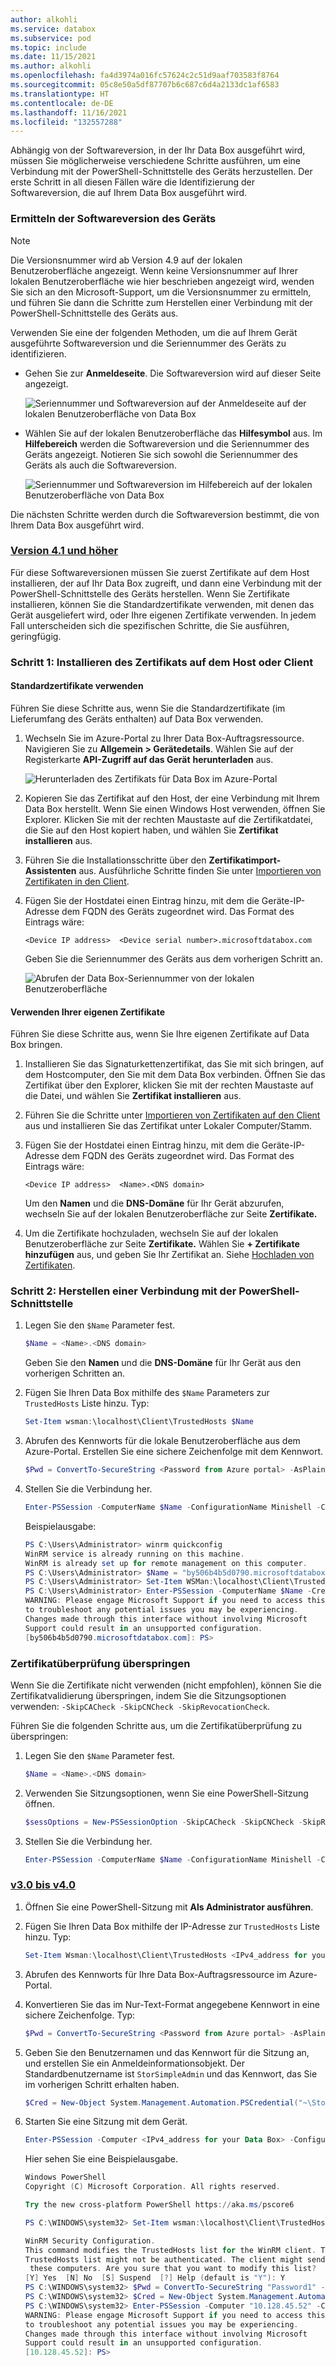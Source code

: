 ```yaml
---
author: alkohli
ms.service: databox
ms.subservice: pod
ms.topic: include
ms.date: 11/15/2021
ms.author: alkohli
ms.openlocfilehash: fa4d3974a016fc57624c2c51d9aaf703583f8764
ms.sourcegitcommit: 05c8e50a5df87707b6c687c6d4a2133dc1af6583
ms.translationtype: HT
ms.contentlocale: de-DE
ms.lasthandoff: 11/16/2021
ms.locfileid: "132557288"
---
```

Abhängig von der Softwareversion, in der Ihr Data Box ausgeführt wird, müssen Sie möglicherweise verschiedene Schritte ausführen, um eine Verbindung mit der PowerShell-Schnittstelle des Geräts herzustellen. Der erste Schritt in all diesen Fällen wäre die Identifizierung der Softwareversion, die auf Ihrem Data Box ausgeführt wird.

### <a name="identify-software-version-of-the-device"></a>Ermitteln der Softwareversion des Geräts

> [!NOTE]
> Die Versionsnummer wird ab Version 4.9 auf der lokalen Benutzeroberfläche angezeigt. Wenn keine Versionsnummer auf Ihrer lokalen Benutzeroberfläche wie hier beschrieben angezeigt wird, wenden Sie sich an den Microsoft-Support, um die Versionsnummer zu ermitteln, und führen Sie dann die Schritte zum Herstellen einer Verbindung mit der PowerShell-Schnittstelle des Geräts aus.

Verwenden Sie eine der folgenden Methoden, um die auf Ihrem Gerät ausgeführte Softwareversion und die Seriennummer des Geräts zu identifizieren.

 - Gehen Sie zur **Anmeldeseite**. Die Softwareversion wird auf dieser Seite angezeigt.
 
    ![Seriennummer und Softwareversion auf der Anmeldeseite auf der lokalen Benutzeroberfläche von Data Box](media/data-box-connect-powershell-interface/device-serial-number-software-version-sign-in-local-ui.png)

 - Wählen Sie auf der lokalen Benutzeroberfläche das **Hilfesymbol** aus. Im **Hilfebereich** werden die Softwareversion und die Seriennummer des Geräts angezeigt. Notieren Sie sich sowohl die Seriennummer des Geräts als auch die Softwareversion.
 
    ![Seriennummer und Softwareversion im Hilfebereich auf der lokalen Benutzeroberfläche von Data Box](media/data-box-connect-powershell-interface/device-serial-number-software-version-help-pane-local-ui.png)



Die nächsten Schritte werden durch die Softwareversion bestimmt, die von Ihrem Data Box ausgeführt wird.
 
### <a name="v41-and-later"></a>[Version 4.1 und höher](#tab/c)

Für diese Softwareversionen müssen Sie zuerst Zertifikate auf dem Host installieren, der auf Ihr Data Box zugreift, und dann eine Verbindung mit der PowerShell-Schnittstelle des Geräts herstellen. Wenn Sie Zertifikate installieren, können Sie die Standardzertifikate verwenden, mit denen das Gerät ausgeliefert wird, oder Ihre eigenen Zertifikate verwenden. In jedem Fall unterscheiden sich die spezifischen Schritte, die Sie ausführen, geringfügig.


### <a name="step-1-install-certificate-on-host-or-client"></a>Schritt 1: Installieren des Zertifikats auf dem Host oder Client

#### <a name="use-default-certificates"></a>Standardzertifikate verwenden 

Führen Sie diese Schritte aus, wenn Sie die Standardzertifikate (im Lieferumfang des Geräts enthalten) auf Data Box verwenden.

1. Wechseln Sie im Azure-Portal zu Ihrer Data Box-Auftragsressource. Navigieren Sie zu **Allgemein > Gerätedetails**. Wählen Sie auf der Registerkarte **API-Zugriff auf das Gerät** **herunterladen** aus.

    ![Herunterladen des Zertifikats für Data Box im Azure-Portal](media/data-box-connect-powershell-interface/download-certificate-data-box-portal.png)

1. Kopieren Sie das Zertifikat auf den Host, der eine Verbindung mit Ihrem Data Box herstellt. Wenn Sie einen Windows Host verwenden, öffnen Sie Explorer. Klicken Sie mit der rechten Maustaste auf die Zertifikatdatei, die Sie auf den Host kopiert haben, und wählen Sie **Zertifikat installieren** aus. 

1. Führen Sie die Installationsschritte über den **Zertifikatimport-Assistenten** aus. Ausführliche Schritte finden Sie unter [Importieren von Zertifikaten in den Client](../articles/databox/data-box-bring-your-own-certificates.md#import-certificates-to-client). 

1. Fügen Sie der Hostdatei einen Eintrag hinzu, mit dem die Geräte-IP-Adresse dem FQDN des Geräts zugeordnet wird. Das Format des Eintrags wäre: 

    `<Device IP address>  <Device serial number>.microsoftdatabox.com`

    Geben Sie die Seriennummer des Geräts aus dem vorherigen Schritt an. 

    ![Abrufen der Data Box-Seriennummer von der lokalen Benutzeroberfläche](media/data-box-connect-powershell-interface/get-device-serial-number-portal.png)
 

#### <a name="use-your-own-certificates"></a>Verwenden Ihrer eigenen Zertifikate 

Führen Sie diese Schritte aus, wenn Sie Ihre eigenen Zertifikate auf Data Box bringen.
 
1. Installieren Sie das Signaturkettenzertifikat, das Sie mit sich bringen, auf dem Hostcomputer, den Sie mit dem Data Box verbinden. Öffnen Sie das Zertifikat über den Explorer, klicken Sie mit der rechten Maustaste auf die Datei, und wählen Sie **Zertifikat installieren** aus. 
1. Führen Sie die Schritte unter [Importieren von Zertifikaten auf den Client](../articles/databox/data-box-bring-your-own-certificates.md#import-certificates-to-client) aus und installieren Sie das Zertifikat unter Lokaler Computer/Stamm. 
1. Fügen Sie der Hostdatei einen Eintrag hinzu, mit dem die Geräte-IP-Adresse dem FQDN des Geräts zugeordnet wird. Das Format des Eintrags wäre: 

    `<Device IP address>  <Name>.<DNS domain>` 

    Um den **Namen** und die **DNS-Domäne** für Ihr Gerät abzurufen, wechseln Sie auf der lokalen Benutzeroberfläche zur Seite **Zertifikate.** 
1. Um die Zertifikate hochzuladen, wechseln Sie auf der lokalen Benutzeroberfläche zur Seite **Zertifikate.** Wählen Sie **+ Zertifikate hinzufügen** aus, und geben Sie Ihr Zertifikat an. Siehe [Hochladen von Zertifikaten](../articles/databox/data-box-bring-your-own-certificates.md#add-certificates-to-device).
 

### <a name="step-2-connect-to-the-powershell-interface"></a>Schritt 2: Herstellen einer Verbindung mit der PowerShell-Schnittstelle


1. Legen Sie den `$Name` Parameter fest.

    ```powershell
    $Name = <Name>.<DNS domain>
    ```
    Geben Sie den **Namen** und die **DNS-Domäne** für Ihr Gerät aus den vorherigen Schritten an.

1. Fügen Sie Ihren Data Box mithilfe des `$Name` Parameters zur `TrustedHosts` Liste hinzu. Typ:
 
    ```powershell
    Set-Item wsman:\localhost\Client\TrustedHosts $Name 
    ```

1. Abrufen des Kennworts für die lokale Benutzeroberfläche aus dem Azure-Portal. Erstellen Sie eine sichere Zeichenfolge mit dem Kennwort.

    ```powershell
    $Pwd = ConvertTo-SecureString <Password from Azure portal> -AsPlainText -Force 
    ```
   <!--

    ```powershell
    $Cred = New-Object System.Management.Automation.PSCredential("<ipv4_address of databox>\StorSimpleAdmin",$Pwd) 
    ```-->

1. Stellen Sie die Verbindung her.

    ```powershell
    Enter-PSSession -ComputerName $Name -ConfigurationName Minishell -Credential ~\StorSimpleAdmin -UseSSL  
    ```
    Beispielausgabe:

    ```powershell
    PS C:\Users\Administrator> winrm quickconfig
    WinRM service is already running on this machine.
    WinRM is already set up for remote management on this computer.
    PS C:\Users\Administrator> $Name = "by506b4b5d0790.microsoftdatabox.com"
    PS C:\Users\Administrator> Set-Item WSMan:\localhost\Client\TrustedHosts $Name -Concatenate -Force
    PS C:\Users\Administrator> Enter-PSSession -ComputerName $Name -Credential ~\StorSimpleAdmin -ConfigurationName Minishell -UseSSL
    WARNING: Please engage Microsoft Support if you need to access this interface
    to troubleshoot any potential issues you may be experiencing.
    Changes made through this interface without involving Microsoft
    Support could result in an unsupported configuration.
    [by506b4b5d0790.microsoftdatabox.com]: PS>
    ```

### <a name="skip-certificate-validation"></a>Zertifikatüberprüfung überspringen

Wenn Sie die Zertifikate nicht verwenden (nicht empfohlen), können Sie die Zertifikatvalidierung überspringen, indem Sie die Sitzungsoptionen verwenden: `-SkipCACheck -SkipCNCheck -SkipRevocationCheck`.

Führen Sie die folgenden Schritte aus, um die Zertifikatüberprüfung zu überspringen:

1. Legen Sie den `$Name` Parameter fest.

    ```powershell
    $Name = <Name>.<DNS domain>
    ```
 
1. Verwenden Sie Sitzungsoptionen, wenn Sie eine PowerShell-Sitzung öffnen.

    ```powershell
    $sessOptions = New-PSSessionOption -SkipCACheck -SkipCNCheck -SkipRevocationCheck 
    ```
1. Stellen Sie die Verbindung her.

    ```powershell
    Enter-PSSession -ComputerName $Name -ConfigurationName Minishell -Credential ~\StorSimpleAdmin -UseSSL -SessionOption $sessOptions 
    ```

### <a name="v30-to-v40"></a>[v3.0 bis v4.0](#tab/b)

1. Öffnen Sie eine PowerShell-Sitzung mit **Als Administrator ausführen**. 
1. Fügen Sie Ihren Data Box mithilfe der IP-Adresse zur `TrustedHosts` Liste hinzu. Typ:

    ```powershell
    Set-Item Wsman:\localhost\Client\TrustedHosts <IPv4_address for your Data Box> 
    ``` 

1. Abrufen des Kennworts für Ihre Data Box-Auftragsressource im Azure-Portal. 

1. Konvertieren Sie das im Nur-Text-Format angegebene Kennwort in eine sichere Zeichenfolge. Typ:

    ```powershell
    $Pwd = ConvertTo-SecureString <Password from Azure portal> -AsPlainText -Force 
    ```
1. Geben Sie den Benutzernamen und das Kennwort für die Sitzung an, und erstellen Sie ein Anmeldeinformationsobjekt. Der Standardbenutzername ist `StorSimpleAdmin` und das Kennwort, das Sie im vorherigen Schritt erhalten haben.

    ```powershell
    $Cred = New-Object System.Management.Automation.PSCredential("~\StorSimpleAdmin",$Pwd)
    ``` 
1. Starten Sie eine Sitzung mit dem Gerät.

    ```powershell
    Enter-PSSession -Computer <IPv4_address for your Data Box> -ConfigurationName Minishell -Credential $Cred 
    ```

    Hier sehen Sie eine Beispielausgabe.
    
    ```powershell
    Windows PowerShell
    Copyright (C) Microsoft Corporation. All rights reserved.
    
    Try the new cross-platform PowerShell https://aka.ms/pscore6
    
    PS C:\WINDOWS\system32> Set-Item wsman:\localhost\Client\TrustedHosts "10.128.45.52"
    
    WinRM Security Configuration.
    This command modifies the TrustedHosts list for the WinRM client. The computers in the
    TrustedHosts list might not be authenticated. The client might send credential information to
     these computers. Are you sure that you want to modify this list?
    [Y] Yes  [N] No  [S] Suspend  [?] Help (default is "Y"): Y
    PS C:\WINDOWS\system32> $Pwd = ConvertTo-SecureString "Password1" -AsPlainText -Force
    PS C:\WINDOWS\system32> $Cred = New-Object System.Management.Automation.PSCredential("~\StorSimpleAdmin",$Pwd)
    PS C:\WINDOWS\system32> Enter-PSSession -Computer "10.128.45.52" -ConfigurationName Minishell -Credential $Cred
    WARNING: Please engage Microsoft Support if you need to access this interface
    to troubleshoot any potential issues you may be experiencing.
    Changes made through this interface without involving Microsoft
    Support could result in an unsupported configuration.
    [10.128.45.52]: PS>
    ```




  

